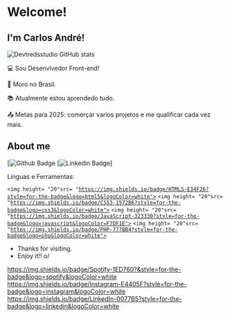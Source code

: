 # Welcome! 


## I'm Carlos André!


![Devtredsstudio GitHub stats](https://github-readme-stats.vercel.app/api?username=devtredsstudio&theme=dark&show_icons=true)
<br>

:computer: Sou Desenvlvedor Front-end!

:house_with_garden: Moro no Brasil.

:books: Atualmente estou aprendedo tudo.

:outbox_tray: Metas para 2025: comerçar varios projetos e me qualificar cada vez mais.

 

## About me

[![Github Badge](https://img.shields.io/badge/-Github-000?style=flat-square&logo=Github&logoColor=white&link=https://github.com/devtredsstudio)
[![Linkedin Badge](https://img.shields.io/badge/-LinkedIn-blue?style=flat-square&logo=Linkedin&logoColor=white&link=https://www.linkedin.com/in/carlostreds/)]

Línguas e Ferramentas:

<code><img height= "20"src= "https://img.shields.io/badge/HTML5-E34F26?style=for-the-badge&logo=html5&logoColor=white"></code>
<code><img height= "20"src= "https://img.shields.io/badge/CSS3-1572B6?style=for-the-badge&logo=css3&logoColor=white"></code>
<code><img height= "20"src= "https://img.shields.io/badge/JavaScript-323330?style=for-the-badge&logo=javascript&logoColor=F7DF1E"></code>
<code><img height= "20"src= "https://img.shields.io/badge/PHP-777BB4?style=for-the-badge&logo=php&logoColor=white"></code>


- Thanks for visiting.
- Enjoy it!! o/


https://img.shields.io/badge/Spotify-1ED760?&style=for-the-badge&logo=spotify&logoColor=white
https://img.shields.io/badge/Instagram-E4405F?style=for-the-badge&logo=instagram&logoColor=white
https://img.shields.io/badge/LinkedIn-0077B5?style=for-the-badge&logo=linkedin&logoColor=white

